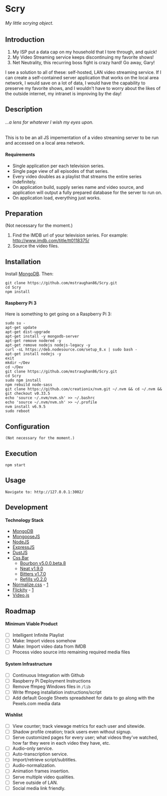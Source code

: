 # Scry
###### My little scrying object.
## Introduction
1. My ISP put a data cap on my household that I tore through, and quick!
2. My Video Streaming service keeps discontinuing my favorite shows!
3. Net Neutrality, this recurring boss fight is crazy hard! Go away, Gary!

I see a solution to all of these: self-hosted, LAN video streaming service. If I can create a self-contained server application that works on the local area network, I would save on a lot of data, I would have the capability to preserve my favorite shows, and I wouldn't have to worry about the likes of the outside internet, my intranet is improving by the day!

## Description
###### ...a lens for whatever I wish my eyes upon.
This is to be an all JS impementation of a video streaming server to be run and accessed on a local area network.

#### Requirements
- Single application per each television series.
- Single page view of all episodes of that series.
- Every video doubles as a playlist that streams the entire series indefinitely.
- On application build, supply series name and video source, and application will output a fully prepared database for the server to run on.
- On application load, everything just works.

## Preparation
(Not necessary for the moment.)
1. Find the IMDB url of your television series. For example: http://www.imdb.com/title/tt0118375/
2. Source the video files.

## Installation
Install [MongoDB](https://www.mongodb.com/). Then:
```
git clone https://github.com/mstraughan86/Scry.git
cd Scry
npm install
```

#### Raspberry Pi 3

Here is something to get going on a Raspberry Pi 3:
```
sudo su -
apt-get update
apt-get dist-upgrade
apt-get install -y mongodb-server
apt-get remove nodered -y
apt-get remove nodejs nodejs-legacy -y
curl -sL https://deb.nodesource.com/setup_8.x | sudo bash -
apt-get install nodejs -y
exit
mkdir ~/Dev
cd ~/Dev
git clone https://github.com/mstraughan86/Scry.git
cd Scry
sudo npm install
npm rebuild node-sass
git clone https://github.com/creationix/nvm.git ~/.nvm && cd ~/.nvm && git checkout v0.33.5
echo 'source ~/.nvm/nvm.sh' >> ~/.bashrc
echo 'source ~/.nvm/nvm.sh' >> ~/.profile
nvm install v6.9.5
sudo reboot
```

## Configuration
```
(Not necessary for the moment.)
```

## Execution
```
npm start
```

## Usage
```
Navigate to: http://127.0.0.1:3002/
```

## Development

#### Technology Stack
- [MongoDB](https://www.mongodb.com/)
- [MongooseJS](http://mongoosejs.com/)
- [NodeJS](https://nodejs.org/)
- [ExpressJS](https://expressjs.com/)
- [DustJS](http://www.dustjs.com/)
- [Css.Bar](http://bourbon.io/)
	- [Bourbon v5.0.0.beta.8](https://github.com/thoughtbot/bourbon/releases/tag/v5.0.0.beta.8)
	- [Neat v1.9.0](https://github.com/thoughtbot/neat/releases/tag/v1.9.0)
	- [Bitters v1.7.0](https://github.com/thoughtbot/bitters/releases/tag/v1.7.0)
	- [Refills v0.2.0](https://github.com/thoughtbot/refills/releases/tag/v0.2.0)
- [Normalize.css](http://necolas.github.io/normalize.css/) - [1](https://stackoverflow.com/questions/6887336/what-is-the-difference-between-normalize-css-and-reset-css)
- [Flickity](https://flickity.metafizzy.co/) - [1](https://flickity.metafizzy.co/#initialize-with-vanilla-javascript)
- [Video.js](http://videojs.com/)

## Roadmap
#### Minimum Viable Product
- [ ] Intelligent Infinite Playlist
- [ ] Make: Import videos somehow
- [ ] Make: Import video data from IMDB
- [ ] Process video source into remaining required media files

#### System Infrastructure
- [ ] Continuous Integration with Github
- [ ] Raspberry Pi Deployment Instructions
- [ ] Remove ffmpeg Windows files in ```/lib```
- [ ] Write ffmpeg installation instructions/script
- [ ] Add default Google Sheets spreadsheet for data to go along with the Pexels.com media data

#### Wishlist
- [ ] View counter; track viewage metrics for each user and sitewide.
- [ ] Shadow profile creation; track users even without signup.
- [ ] Serve customized pages for every user; what videos they've watched, how far they were in each video they have, etc.
- [ ] Audio-only service.
- [ ] Auto-transcription service.
- [ ] Import/retrieve script/subtitles.
- [ ] Audio-normalization.
- [ ] Animation frames insertion.
- [ ] Serve multiple video qualities.
- [ ] Serve outside of LAN.
- [ ] Social media link friendly.